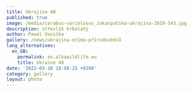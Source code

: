 ```yaml
---
title: Ukrajina 48
published: true
image: /media/carabus-variolosus_zakarpatská-ukrajina-2019-143.jpg
description: střevlík hrbolatý
author: Pavel Vonička
gallery: /news/ukrajina-očima-přírodovědců
lang_alternatives:
  en_GB:
    permalink: en.alkawildlife.eu
    title: Ukraine 48
date: '2022-03-10 18:58:25 +0100'
category: gallery
layout: photo
---
```


